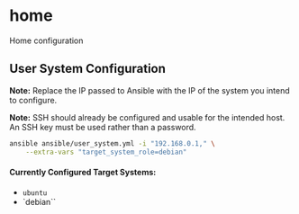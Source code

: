 # home
Home configuration

## User System Configuration

**Note:** Replace the IP passed to Ansible with the IP of the system you intend
to configure.

**Note:** SSH should already be configured and usable for the intended host.
An SSH key must be used rather than a password.

```sh
ansible ansible/user_system.yml -i "192.168.0.1," \
	--extra-vars "target_system_role=debian"
```

#### Currently Configured Target Systems:

- `ubuntu`
- `debian``
